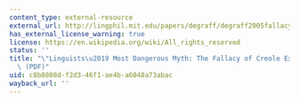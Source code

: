 ```yaml
---
content_type: external-resource
external_url: http://lingphil.mit.edu/papers/degraff/degraff2005fallacy_of_creole_exceptionalism.pdf
has_external_license_warning: true
license: https://en.wikipedia.org/wiki/All_rights_reserved
status: ''
title: "\"Linguists\u2019 Most Dangerous Myth: The Fallacy of Creole Exceptionalism\"\
  \ (PDF)"
uid: c8b8808d-f2d3-46f1-ae4b-a6048a73abac
wayback_url: ''
---
```

